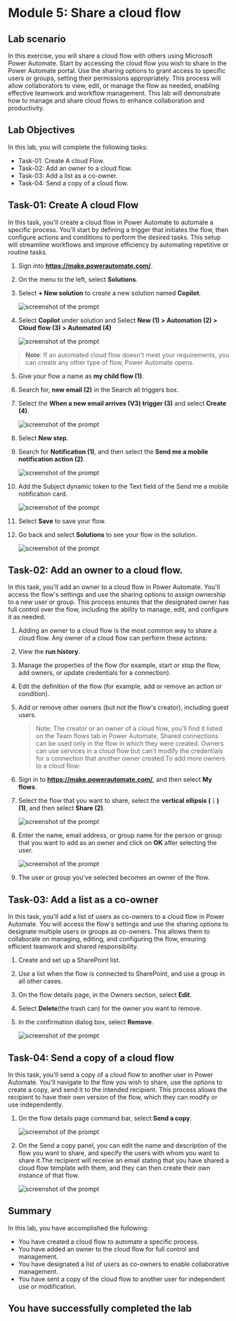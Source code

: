 # Module 5: Share a cloud flow

## Lab scenario

In this exercise, you will share a cloud flow with others using Microsoft Power Automate. Start by accessing the cloud flow you wish to share in the Power Automate portal. Use the sharing options to grant access to specific users or groups, setting their permissions appropriately. This process will allow collaborators to view, edit, or manage the flow as needed, enabling effective teamwork and workflow management. This lab will demonstrate how to manage and share cloud flows to enhance collaboration and productivity.

## Lab Objectives

In this lab, you will complete the following tasks:

- Task-01: Create A cloud Flow.
- Task-02: Add an owner to a cloud flow.
- Task-03: Add a list as a co-owner.
- Task-04: Send a copy of a cloud flow.

## Task-01: Create A cloud Flow

In this task, you'll create a cloud flow in Power Automate to automate a specific process. You'll start by defining a trigger that initiates the flow, then configure actions and conditions to perform the desired tasks. This setup will streamline workflows and improve efficiency by automating repetitive or routine tasks.

1. Sign into **https://make.powerautomate.com/**.
   
2. On the menu to the left, select **Solutions**.
   
3. Select **+ New solution** to create a new solution named **Copilot**.

    ![screenshot of the prompt ](../Media/05/solution.png)
    
4. Select **Copilot** under solution and Select **New (1) > Automation (2) > Cloud flow (3) > Automated (4)**

    ![screenshot of the prompt ](../Media/05/L5T1S4-0603.png)

>**Note**: If an automated cloud flow doesn't meet your requirements, you can create any other type of flow, Power Automate opens.

5. Give your flow a name as **my child flow (1)**.
   
6. Search for, **new email (2)** in the Search all triggers box.
   
7. Select the **When a new email arrives (V3) trigger (3)** and select **Create (4)**.

    ![screenshot of the prompt ](../Media/05/L5T1S7-0603.png)
    
8. Select **New step**.
	
9. Search for **Notification (1)**, and then select the **Send me a mobile notification action (2)**.

     ![screenshot of the prompt ](../Media/05/notification-0603.png)

10. Add the Subject dynamic token to the Text field of the Send me a mobile notification card.

     ![screenshot of the prompt ](../Media/05/new-email-notification-flow.png)

11. Select **Save** to save your flow.
    
12. Go back and select **Solutions** to see your flow in the solution.

     ![screenshot of the prompt ](../Media/05/new-flow-inside-solution.png)

## Task-02: Add an owner to a cloud flow.

In this task, you'll add an owner to a cloud flow in Power Automate. You'll access the flow's settings and use the sharing options to assign ownership to a new user or group. This process ensures that the designated owner has full control over the flow, including the ability to manage, edit, and configure it as needed.

1. Adding an owner to a cloud flow is the most common way to share a cloud flow. Any owner of a cloud flow can perform these actions:
   
2. View the **run history**.
   
3. Manage the properties of the flow (for example, start or stop the flow, add owners, or update credentials for a connection).
   
4. Edit the definition of the flow (for example, add or remove an action or condition).
   
5. Add or remove other owners (but not the flow's creator), including guest users.

    > Note: The creator or an owner of a cloud flow, you'll find it listed on the Team flows tab in Power Automate, Shared connections can be used only in the flow in which they were created. Owners can use services in a cloud flow but can't modify the credentials for a connection that another owner created.To add more owners to a cloud flow:

6. Sign in to **https://make.powerautomate.com/**, and then select **My flows**.
   
7. Select the flow that you want to share, select the **vertical ellipsis (⋮) (1)**, and then select **Share (2)**.

     ![screenshot of the prompt ](../Media/05/L5T2S7-0603.png)
    
8. Enter the name, email address, or group name for the person or group that you want to add as an owner and click on **OK** after selecting the user. 

     ![screenshot of the prompt ](../Media/adduser.png)
    
9. The user or group you've selected becomes an owner of the flow.


## Task-03: Add a list as a co-owner

In this task, you'll add a list of users as co-owners to a cloud flow in Power Automate. You will access the flow's settings and use the sharing options to designate multiple users or groups as co-owners. This allows them to collaborate on managing, editing, and configuring the flow, ensuring efficient teamwork and shared responsibility.

1. Create and set up a SharePoint list.
   
2. Use a list when the flow is connected to SharePoint, and use a group in all other cases.

3. On the flow details page, in the Owners section, select **Edit**.
   
4. Select **Delete**(the trash can) for the owner you want to remove.
   
5. In the confirmation dialog box, select **Remove**.

     ![screenshot of the prompt ](../Media/edit.png)
   
## Task-04: Send a copy of a cloud flow

In this task, you'll send a copy of a cloud flow to another user in Power Automate. You'll navigate to the flow you wish to share, use the options to create a copy, and send it to the intended recipient. This process allows the recipient to have their own version of the flow, which they can modify or use independently.

1. On the flow details page command bar, select **Send a copy**.

     ![screenshot of the prompt ](../Media/05/L5T4S1-0603.png)
   
2. On the Send a copy panel, you can edit the name and description of the flow you want to share, and specify the users with whom you want to share it.The recipient will receive an email stating that you have shared a cloud flow template with them, and they can then create their own instance of that flow.

    ![screenshot of the prompt ](../Media/05/send-a-copy-0603.png)

## Summary 

In this lab, you have accomplished the following:

- You have created a cloud flow to automate a specific process.
- You have added an owner to the cloud flow for full control and management.
- You have designated a list of users as co-owners to enable collaborative management.
- You have sent a copy of the cloud flow to another user for independent use or modification.


 ## You have successfully completed the lab
 


